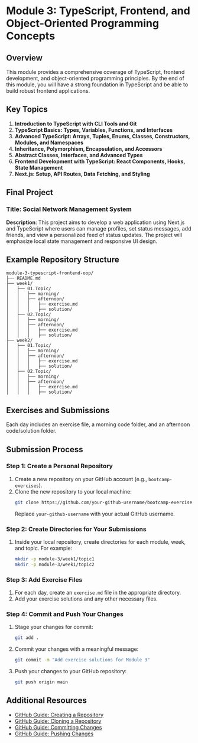 
# Module 3: TypeScript, Frontend, and Object-Oriented Programming Concepts

## Overview
This module provides a comprehensive coverage of TypeScript, frontend development, and object-oriented programming principles. By the end of this module, you will have a strong foundation in TypeScript and be able to build robust frontend applications.

## Key Topics
1. **Introduction to TypeScript with CLI Tools and Git**
2. **TypeScript Basics: Types, Variables, Functions, and Interfaces**
3. **Advanced TypeScript: Arrays, Tuples, Enums, Classes, Constructors, Modules, and Namespaces**
4. **Inheritance, Polymorphism, Encapsulation, and Accessors**
5. **Abstract Classes, Interfaces, and Advanced Types**
6. **Frontend Development with TypeScript: React Components, Hooks, State Management**
7. **Next.js: Setup, API Routes, Data Fetching, and Styling**

## Final Project
### Title: Social Network Management System
**Description**: This project aims to develop a web application using Next.js and TypeScript where users can manage profiles, set status messages, add friends, and view a personalized feed of status updates. The project will emphasize local state management and responsive UI design.

## Example Repository Structure
```
module-3-typescript-frontend-oop/
├── README.md
├── week1/
│   ├── 01.Topic/
│   │   ├── morning/
│   │   ├── afternoon/
│   │   │   ├── exercise.md
│   │   │   ├── solution/
│   ├── 02.Topic/
│   │   ├── morning/
│   │   ├── afternoon/
│   │   │   ├── exercise.md
│   │   │   ├── solution/
├── week2/
│   ├── 01.Topic/
│   │   ├── morning/
│   │   ├── afternoon/
│   │   │   ├── exercise.md
│   │   │   ├── solution/
│   ├── 02.Topic/
│   │   ├── morning/
│   │   ├── afternoon/
│   │   │   ├── exercise.md
│   │   │   ├── solution/
```

## Exercises and Submissions
Each day includes an exercise file, a morning code folder, and an afternoon code/solution folder.

## Submission Process

### Step 1: Create a Personal Repository
1. Create a new repository on your GitHub account (e.g., `bootcamp-exercises`).
2. Clone the new repository to your local machine:
   ```sh
   git clone https://github.com/your-github-username/bootcamp-exercises.git
   ```
   Replace `your-github-username` with your actual GitHub username.

### Step 2: Create Directories for Your Submissions
1. Inside your local repository, create directories for each module, week, and topic. For example:
   ```sh
   mkdir -p module-3/week1/topic1
   mkdir -p module-3/week1/topic2
   ```

### Step 3: Add Exercise Files
1. For each day, create an `exercise.md` file in the appropriate directory.
2. Add your exercise solutions and any other necessary files.

### Step 4: Commit and Push Your Changes
1. Stage your changes for commit:
   ```sh
   git add .
   ```
2. Commit your changes with a meaningful message:
   ```sh
   git commit -m "Add exercise solutions for Module 3"
   ```
3. Push your changes to your GitHub repository:
   ```sh
   git push origin main
   ```

## Additional Resources
- [GitHub Guide: Creating a Repository](https://docs.github.com/en/github/creating-cloning-and-archiving-repositories/creating-a-new-repository)
- [GitHub Guide: Cloning a Repository](https://docs.github.com/en/github/creating-cloning-and-archiving-repositories/cloning-a-repository)
- [GitHub Guide: Committing Changes](https://docs.github.com/en/github/managing-files-in-a-repository/committing-and-viewing-changes-to-your-project)
- [GitHub Guide: Pushing Changes](https://docs.github.com/en/github/using-git/pushing-commits-to-a-remote-repository)
